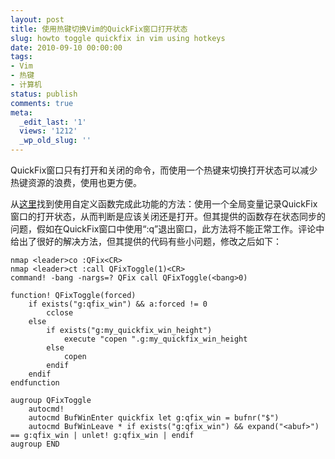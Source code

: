 ```yaml
---
layout: post
title: 使用热键切换Vim的QuickFix窗口打开状态
slug: howto toggle quickfix in vim using hotkeys
date: 2010-09-10 00:00:00
tags:
- Vim
- 热键
- 计算机
status: publish
comments: true
meta:
  _edit_last: '1'
  views: '1212'
  _wp_old_slug: ''
---
```

QuickFix窗口只有打开和关闭的命令，而使用一个热键来切换打开状态可以减少热键资源的浪费，使用也更方便。

从<a href="http://vim.wikia.com/wiki/Toggle_to_open_or_close_the_quickfix_window">这里</a>找到使用自定义函数完成此功能的方法：使用一个全局变量记录QuickFix窗口的打开状态，从而判断是应该关闭还是打开。但其提供的函数存在状态同步的问题，假如在QuickFix窗口中使用“:q”退出窗口，此方法将不能正常工作。评论中给出了很好的解决方法，但其提供的代码有些小问题，修改之后如下：

```vim
nmap <leader>co :QFix<CR>
nmap <leader>ct :call QFixToggle(1)<CR>
command! -bang -nargs=? QFix call QFixToggle(<bang>0)

function! QFixToggle(forced)
    if exists("g:qfix_win") && a:forced != 0
        cclose
    else
        if exists("g:my_quickfix_win_height")
            execute "copen ".g:my_quickfix_win_height
        else
            copen
        endif
    endif
endfunction

augroup QFixToggle
    autocmd!
    autocmd BufWinEnter quickfix let g:qfix_win = bufnr("$")
    autocmd BufWinLeave * if exists("g:qfix_win") && expand("<abuf>") == g:qfix_win | unlet! g:qfix_win | endif
augroup END
```
